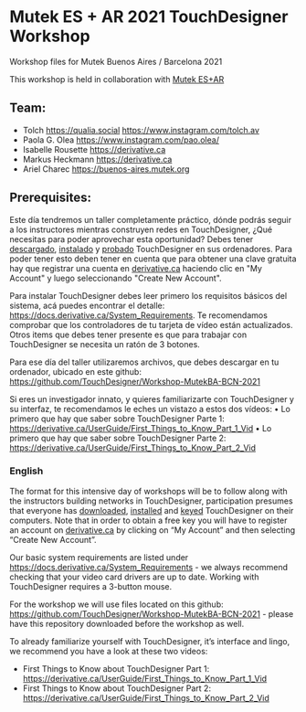 # Mutek ES + AR 2021 TouchDesigner Workshop
Workshop files for Mutek Buenos Aires / Barcelona 2021

This workshop is held in collaboration with [Mutek ES+AR](https://buenos-aires.mutek.org)

## Team:
* Tolch https://qualia.social https://www.instagram.com/tolch.av
* Paola G. Olea https://www.instagram.com/pao.olea/
* Isabelle Rousette https://derivative.ca
* Markus Heckmann https://derivative.ca
* Ariel Charec https://buenos-aires.mutek.org

## Prerequisites:
Este día tendremos un taller completamente práctico, dónde podrás seguir a los instructores mientras construyen redes en TouchDesigner, ¿Qué necesitas para poder aprovechar esta oportunidad?
Debes tener [descargado](derivative.ca/download), [instalado](https://docs.derivative.ca/Install_TouchDesigner) y [probado](https://docs.derivative.ca/Key_Manager_Dialog#Creating_a_Key) TouchDesigner en sus ordenadores. Para poder tener esto deben tener en cuenta que para obtener una clave gratuita hay que registrar una cuenta en [derivative.ca](derivative.ca) haciendo clic en "My Account" y luego seleccionando "Create New Account".

Para instalar TouchDesigner debes leer primero los requisitos básicos del sistema, acá puedes encontrar el detalle:
https://docs.derivative.ca/System_Requirements. Te recomendamos comprobar que los controladores de tu tarjeta de vídeo están actualizados.
Otros items que debes tener presente es que para trabajar con TouchDesigner se necesita un ratón de 3 botones.

Para ese día del taller utilizaremos archivos, que debes descargar en tu ordenador, ubicado en este github: https://github.com/TouchDesigner/Workshop-MutekBA-BCN-2021

Si eres un investigador innato, y quieres familiarizarte con TouchDesigner y su interfaz, te recomendamos le eches un vistazo a estos dos vídeos:
•	Lo primero que hay que saber sobre TouchDesigner Parte 1: https://derivative.ca/UserGuide/First_Things_to_Know_Part_1_Vid
•	Lo primero que hay que saber sobre TouchDesigner Parte 2: https://derivative.ca/UserGuide/First_Things_to_Know_Part_2_Vid

### English
The format for this intensive day of workshops will be to follow along with the instructors building networks in TouchDesigner, participation presumes that everyone has [downloaded](derivative.ca/download), [installed](https://docs.derivative.ca/Install_TouchDesigner) and [keyed](https://docs.derivative.ca/Key_Manager_Dialog#Creating_a_Key) TouchDesigner on their computers. Note that in order to obtain a free key you will have to register an account on [derivative.ca](derivative.ca) by clicking on “My Account” and then selecting “Create New Account”.

Our basic system requirements are listed under https://docs.derivative.ca/System_Requirements - we always recommend checking that your video card drivers are up to date.
Working with TouchDesigner requires a 3-button mouse. 

For the workshop we will use files located on this github: https://github.com/TouchDesigner/Workshop-MutekBA-BCN-2021 - please have this repository downloaded before the workshop as well.

To already familiarize yourself with TouchDesigner, it’s interface and lingo, we recommend you have a look at these two videos:
*	First Things to Know about TouchDesigner Part 1: https://derivative.ca/UserGuide/First_Things_to_Know_Part_1_Vid
*	First Things to Know about TouchDesigner Part 2: https://derivative.ca/UserGuide/First_Things_to_Know_Part_2_Vid
